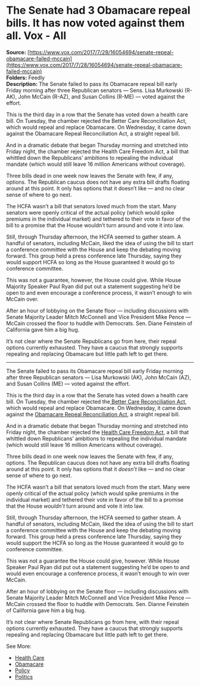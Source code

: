 # The Senate had 3 Obamacare repeal bills. It has now voted against them all. Vox - All

**Source:** [https://www.vox.com/2017/7/28/16054694/senate-repeal-obamacare-failed-mccain](https://www.vox.com/2017/7/28/16054694/senate-repeal-obamacare-failed-mccain)  
**Folders:** Feedly  
**Description:** The Senate failed to pass its Obamacare repeal bill early Friday morning after three Republican senators — Sens. Lisa Murkowski (R-AK), John McCain (R-AZ), and Susan Collins (R-ME) — voted against the effort.

This is the third day in a row that the Senate has voted down a health care bill. On Tuesday, the chamber rejected the Better Care Reconciliation Act, which would repeal and replace Obamacare. On Wednesday, it came down against the Obamacare Repeal Reconciliation Act, a straight repeal bill.

And in a dramatic debate that began Thursday morning and stretched into Friday night, the chamber rejected the Health Care Freedom Act, a bill that whittled down the Republicans’ ambitions to repealing the individual mandate (which would still leave 16 million Americans without coverage).

Three bills dead in one week now leaves the Senate with few, if any, options. The Republican caucus does not have any extra bill drafts floating around at this point. It only has options that it doesn’t like — and no clear sense of where to go next. 

The HCFA wasn’t a bill that senators loved much from the start. Many senators were openly critical of the actual policy (which would spike premiums in the individual market) and tethered to their vote in favor of the bill to a promise that the House wouldn’t turn around and vote it into law. 

Still, through Thursday afternoon, the HCFA seemed to gather steam. A handful of senators, including McCain, liked the idea of using the bill to start a conference committee with the House and keep the debating moving forward. This group held a press conference late Thursday, saying they would support HCFA so long as the House guaranteed it would go to conference committee.

This was not a guarantee, however, the House could give. While House Majority Speaker Paul Ryan did put out a statement suggesting he’d be open to and even encourage a conference process, it wasn’t enough to win McCain over. 

After an hour of lobbying on the Senate floor — including discussions with Senate Majority Leader Mitch McConnell and Vice President Mike Pence — McCain crossed the floor to huddle with Democrats. Sen. Diane Feinstein of California gave him a big hug.

It’s not clear where the Senate Republicans go from here, their repeal options currently exhausted. They have a caucus that strongly supports repealing and replacing Obamacare but little path left to get there. 

---

<div><div><p>The Senate failed to pass its Obamacare repeal bill early Friday morning after three Republican senators — Lisa Murkowski (AK), John McCain (AZ), and Susan Collins (ME) — voted against the effort.</p></div><div><p>This is the third day in a row that the Senate has voted down a health care bill. On Tuesday, the chamber rejected the<a href="https://www.vox.com/policy-and-politics/2017/6/22/15846728/senate-plan-better-care-reconciliation-act"> Better Care Reconciliation Act</a>, which would repeal and replace Obamacare. On Wednesday, it came down against the <a href="https://www.vox.com/policy-and-politics/2017/6/22/15846728/senate-plan-better-care-reconciliation-act">Obamacare Repeal Reconciliation Act</a>, a straight repeal bill.</p></div><div><p>And in a dramatic debate that began Thursday morning and stretched into Friday night, the chamber rejected the <a href="https://www.vox.com/2017/7/27/16054114/health-care-freedom-act-hcfa-obamacare-repeal">Health Care Freedom Act</a>, a bill that whittled down Republicans’ ambitions to repealing the individual mandate (which would still leave 16 million Americans without coverage).</p></div><div><p>Three bills dead in one week now leaves the Senate with few, if any, options. The Republican caucus does not have any extra bill drafts floating around at this point. It only has options that it <em>doesn’t </em>like — and no clear sense of where to go next.</p></div><div><p>The HCFA wasn’t a bill that senators loved much from the start. Many were openly critical of the actual policy (which would spike premiums in the individual market) and tethered their vote in favor of the bill to a promise that the House <em>wouldn’t </em>turn around and vote it into law.</p></div><div><p>Still, through Thursday afternoon, the HCFA seemed to gather steam. A handful of senators, including McCain, liked the idea of using the bill to start a conference committee with the House and keep the debating moving forward. This group held a press conference late Thursday, saying they would support the HCFA so long as the House guaranteed it would go to conference committee.</p></div><div><p>This was not a guarantee the House could give, however. While House Speaker Paul Ryan did put out a statement suggesting he’d be open to and would even encourage a conference process, it wasn’t enough to win over McCain.</p></div><div><p>After an hour of lobbying on the Senate floor — including discussions with Senate Majority Leader Mitch McConnell and Vice President Mike Pence — McCain crossed the floor to huddle with Democrats. Sen. Dianne Feinstein of California gave him a big hug.</p></div><div><p>It’s not clear where Senate Republicans go from here, with their repeal options currently exhausted. They have a caucus that strongly supports repealing and replacing Obamacare but little path left to get there.</p></div><div><span>See More:<span> </span></span><ul><li><a href="https://www.vox.com/health-care">Health Care</a></li><li><a href="https://www.vox.com/obamacare">Obamacare</a></li><li><a href="https://www.vox.com/policy">Policy</a></li><li><a href="https://www.vox.com/politics">Politics</a></li></ul></div></div>